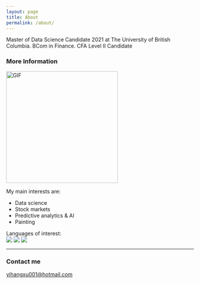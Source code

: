 ```yaml
---
layout: page
title: About
permalink: /about/
---
```


Master of Data Science Candidate 2021 at The University of British Columbia. BCom in Finance. CFA Level II Candidate

### More Information

<img alt="GIF" src="https://i.pinimg.com/originals/9e/37/6b/9e376b3af2944d9a9d656ef239e29964.gif" width = 300/>

My main interests are:
- Data science
- Stock markets
- Predictive analytics & AI
- Painting

Languages of interest:
<br><img src="https://img.shields.io/badge/Python-3776AB?style=for-the-badge&logo=python&logoColor=white" /> <img src="https://img.shields.io/badge/R-276DC3?style=for-the-badge&logo=r&logoColor=white" /> <img src="https://img.shields.io/badge/PostgreSQL-316192?style=for-the-badge&logo=postgresql&logoColor=white" /> 
<hr>

### Contact me

[yihangxu001@hotmail.com](mailto:yihangxu001@hotmail.com)

